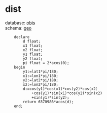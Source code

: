 # dist
database: [obis](../)  
schema: [geo](geo)  

    
    	declare 
    		d float;
    		x1 float;
    		x2 float;
    		y1 float;
    		y2 float;
    		pi float = 2*acos(0);
    	begin
    		y1:=lat1*pi/180;
    		x1:=lon1*pi/180;
    		y2:=lat2*pi/180;
    		x2:=lon2*pi/180;
    		d:=cos(y1)*cos(x1)*cos(y2)*cos(x2)
    			+cos(y1)*sin(x1)*cos(y2)*sin(x2)
    			+sin(y1)*sin(y2);
    		return 6370986*acos(d);
    	end;
    
